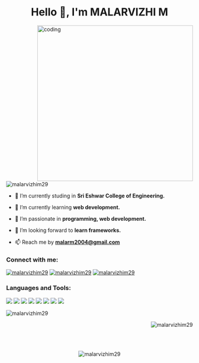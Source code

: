 <h1 align="center">Hello 👋, I'm MALARVIZHI M</h1>
<img align="right" alt="coding" width="420" src="https://img.freepik.com/premium-vector/woman-working-with-computer-home-office-student-freelancer-customer-service-call-center-support_113065-1269.jpg?w=2000">

<p align="left"> <img src="https://komarev.com/ghpvc/?username=malarvizhim29&label=Profile%20views&color=0e75b6&style=flat" alt="malarvizhim29"/> </p>

- 🔭 I’m currently studing in **Sri Eshwar College of Engineering.**

- 🌱 I’m currently learning **web development.**

- 👯 I’m passionate in **programming, web development.**

- 🤝 I’m looking forward to **learn frameworks.**

- 📫 Reach me by **malarm2004@gmail.com**

<h3 align="left">Connect with me:</h3>
<p align="left">
<a href="https://linkedin.com/in/malarvizhi m" target="blank"><img src="https://komarev.com/ghpvc/?username=malarvizhim29&label=Linkedin%20&color=0e75b6&style=flat" alt="malarvizhim29"/></a>
<a href="https://www.codechef.com/users/sece_mee026" target="blank"><img src="https://komarev.com/ghpvc/?username=malarvizhim29&label=Codechef%20&color=0e75b6&style=flat" alt="malarvizhim29"/></a>
<a href="https://www.leetcode.com/sece_mee026" target="blank"><img src="https://komarev.com/ghpvc/?username=malarvizhim29&label=Leetcode%20&color=0e75b6&style=flat" alt="malarvizhim29"/></a>
</p>

<h3 align="left">Languages and Tools:</h3>
<p align="left">
<img src="https://img.shields.io/badge/C-00599C?style=for-the-badge&logo=C&logoColor=white"/>
<img src="https://img.shields.io/badge/Java-ED8B00?style=for-the-badge&logo=java&logoColor=white"/>
<img src="https://img.shields.io/badge/Python-3776AB?style=for-the-badge&logo=python&logoColor=white"/>
<img src="https://img.shields.io/badge/JavaScript-F7DF1E?style=for-the-badge&logo=javascript&logoColor=black"/>
<img src="https://img.shields.io/badge/HTML5-E34F26?style=for-the-badge&logo=html5&logoColor=white" />
<img src="https://img.shields.io/badge/CSS3-1572B6?style=for-the-badge&logo=css3&logoColor=white" />
<img src="https://img.shields.io/badge/Git-F05032?style=for-the-badge&logo=git&logoColor=white " />
<img src="https://img.shields.io/badge/VS_Code-0078D4?style=for-the-badge&logo=visual%20studio%20code&logoColor=white   " />
</p>

<p align="left"><img src="https://github-readme-stats.vercel.app/api/top-langs?username=malarvizhim29&show_icons=true&locale=en&layout=compact&theme=dracula" alt="malarvizhim29" /></p>
<p align="right"><img src="https://github-readme-stats.vercel.app/api?username=malarvizhim29&show_icons=true&locale=en&theme=dracula" alt="malarvizhim29" /></p>
<br>
<br>
<p align="center" ><img src="https://github-readme-streak-stats.herokuapp.com/?user=malarvizhim29&&theme=dracula" alt="malarvizhim29"></p>
